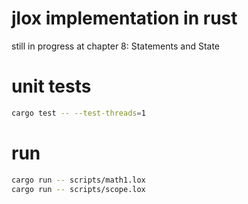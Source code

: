 # jlox implementation in rust
still in progress at chapter 8: Statements and State  

# unit tests
```bash
cargo test -- --test-threads=1
```

# run
```bash
cargo run -- scripts/math1.lox
cargo run -- scripts/scope.lox
```